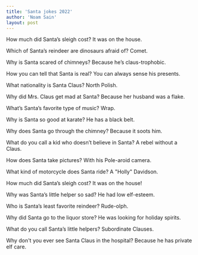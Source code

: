 ```yaml
---
title: 'Santa jokes 2022'
author: 'Noam Sain'
layout: post
---
```


How much did Santa’s sleigh cost? It was on the house.

Which of Santa’s reindeer are dinosaurs afraid of? Comet.

Why is Santa scared of chimneys? Because he’s claus-trophobic.

How you can tell that Santa is real? You can always sense his presents.

What nationality is Santa Claus? North Polish.

Why did Mrs. Claus get mad at Santa? Because her husband was a flake.

What’s Santa’s favorite type of music? Wrap.

Why is Santa so good at karate? He has a black belt.

Why does Santa go through the chimney? Because it soots him.

What do you call a kid who doesn’t believe in Santa? A rebel without a Claus.

How does Santa take pictures? With his Pole-aroid camera.

What kind of motorcycle does Santa ride? A "Holly" Davidson.

How much did Santa’s sleigh cost? It was on the house!

Why was Santa’s little helper so sad? He had low elf-esteem.

Who is Santa’s least favorite reindeer? Rude-olph.

Why did Santa go to the liquor store? He was looking for holiday spirits.

What do you call Santa’s little helpers? Subordinate Clauses.

Why don't you ever see Santa Claus in the hospital? Because he has private elf care.
